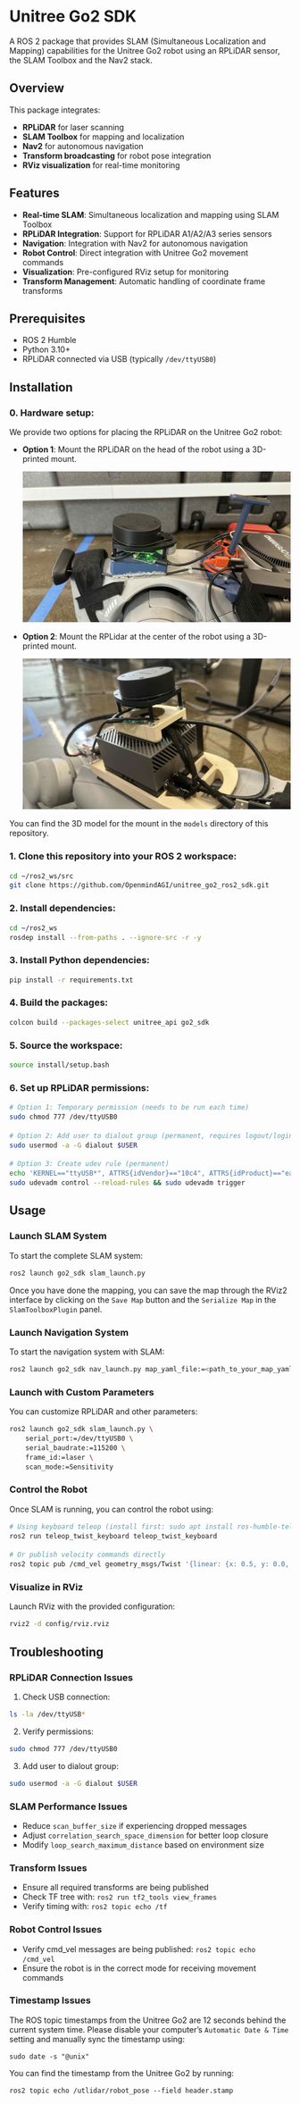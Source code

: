 # Unitree Go2 SDK

A ROS 2 package that provides SLAM (Simultaneous Localization and Mapping) capabilities for the Unitree Go2 robot using an RPLiDAR sensor, the SLAM Toolbox and the Nav2 stack.

## Overview

This package integrates:
- **RPLiDAR** for laser scanning
- **SLAM Toolbox** for mapping and localization
- **Nav2** for autonomous navigation
- **Transform broadcasting** for robot pose integration
- **RViz visualization** for real-time monitoring

## Features

- **Real-time SLAM**: Simultaneous localization and mapping using SLAM Toolbox
- **RPLiDAR Integration**: Support for RPLiDAR A1/A2/A3 series sensors
- **Navigation**: Integration with Nav2 for autonomous navigation
- **Robot Control**: Direct integration with Unitree Go2 movement commands
- **Visualization**: Pre-configured RViz setup for monitoring
- **Transform Management**: Automatic handling of coordinate frame transforms

## Prerequisites

- ROS 2 Humble
- Python 3.10+
- RPLiDAR connected via USB (typically `/dev/ttyUSB0`)

## Installation

### 0. Hardware setup:

We provide two options for placing the RPLiDAR on the Unitree Go2 robot:
   - **Option 1**: Mount the RPLiDAR on the head of the robot using a 3D-printed mount.

     ![Head example](./models/head.jpg)

   - **Option 2**: Mount the RPLidar at the center of the robot using a 3D-printed mount.

     ![Body example](./models/body.jpg)

You can find the 3D model for the mount in the `models` directory of this repository.

### 1. Clone this repository into your ROS 2 workspace:

```bash
cd ~/ros2_ws/src
git clone https://github.com/OpenmindAGI/unitree_go2_ros2_sdk.git
```

### 2. Install dependencies:

```bash
cd ~/ros2_ws
rosdep install --from-paths . --ignore-src -r -y
```

### 3. Install Python dependencies:
```bash
pip install -r requirements.txt
```

### 4. Build the packages:

```bash
colcon build --packages-select unitree_api go2_sdk
```

### 5. Source the workspace:

```bash
source install/setup.bash
```

### 6. Set up RPLiDAR permissions:

```bash
# Option 1: Temporary permission (needs to be run each time)
sudo chmod 777 /dev/ttyUSB0

# Option 2: Add user to dialout group (permanent, requires logout/login)
sudo usermod -a -G dialout $USER

# Option 3: Create udev rule (permanent)
echo 'KERNEL=="ttyUSB*", ATTRS{idVendor}=="10c4", ATTRS{idProduct}=="ea60", GROUP="dialout", MODE="0666"' | sudo tee /etc/udev/rules.d/99-rplidar.rules
sudo udevadm control --reload-rules && sudo udevadm trigger
```

## Usage

### Launch SLAM System

To start the complete SLAM system:

```bash
ros2 launch go2_sdk slam_launch.py
```

Once you have done the mapping, you can save the map through the RViz2 interface by clicking on the `Save Map` button and the `Serialize Map` in the `SlamToolboxPlugin` panel.

### Launch Navigation System
To start the navigation system with SLAM:

```bash
ros2 launch go2_sdk nav_launch.py map_yaml_file:=<path_to_your_map_yaml_file>
```

### Launch with Custom Parameters

You can customize RPLiDAR and other parameters:

```bash
ros2 launch go2_sdk slam_launch.py \
    serial_port:=/dev/ttyUSB0 \
    serial_baudrate:=115200 \
    frame_id:=laser \
    scan_mode:=Sensitivity
```

### Control the Robot

Once SLAM is running, you can control the robot using:

```bash
# Using keyboard teleop (install first: sudo apt install ros-humble-teleop-twist-keyboard)
ros2 run teleop_twist_keyboard teleop_twist_keyboard

# Or publish velocity commands directly
ros2 topic pub /cmd_vel geometry_msgs/Twist '{linear: {x: 0.5, y: 0.0, z: 0.0}, angular: {x: 0.0, y: 0.0, z: 0.0}}'
```

### Visualize in RViz

Launch RViz with the provided configuration:

```bash
rviz2 -d config/rviz.rviz
```

## Troubleshooting

### RPLiDAR Connection Issues

1. Check USB connection:
```bash
ls -la /dev/ttyUSB*
```

2. Verify permissions:
```bash
sudo chmod 777 /dev/ttyUSB0
```

3. Add user to dialout group:
```bash
sudo usermod -a -G dialout $USER
```

### SLAM Performance Issues

- Reduce `scan_buffer_size` if experiencing dropped messages
- Adjust `correlation_search_space_dimension` for better loop closure
- Modify `loop_search_maximum_distance` based on environment size

### Transform Issues

- Ensure all required transforms are being published
- Check TF tree with: `ros2 run tf2_tools view_frames`
- Verify timing with: `ros2 topic echo /tf`

### Robot Control Issues

- Verify cmd_vel messages are being published: `ros2 topic echo /cmd_vel`
- Ensure the robot is in the correct mode for receiving movement commands

### Timestamp Issues

The ROS topic timestamps from the Unitree Go2 are 12 seconds behind the current system time. Please disable your computer’s `Automatic Date & Time` setting and manually sync the timestamp using:

```
sudo date -s "@unix"
```

You can find the timestamp from the Unitree Go2 by running:

```
ros2 topic echo /utlidar/robot_pose --field header.stamp
```
